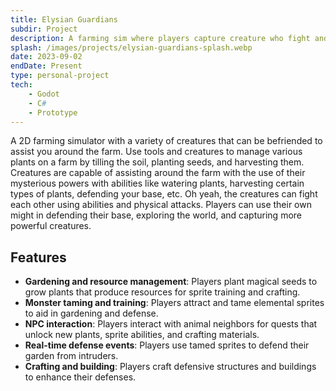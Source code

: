 ```yaml
---
title: Elysian Guardians
subdir: Project
description: A farming sim where players capture creature who fight and aid around the farm.
splash: /images/projects/elysian-guardians-splash.webp
date: 2023-09-02
endDate: Present
type: personal-project
tech:
    - Godot
    - C#
    - Prototype
---
```


A 2D farming simulator with a variety of creatures that can be befriended to assist you around the farm. Use tools and creatures to manage various plants on a farm by tilling the soil, planting seeds, and harvesting them. Creatures are capable of assisting around the farm with the use of their mysterious powers with abilities like watering plants, harvesting certain types of plants, defending your base, etc. Oh yeah, the creatures can fight each other using abilities and physical attacks. Players can use their own might in defending their base, exploring the world, and capturing more powerful creatures.

## Features

- **Gardening and resource management**: Players plant magical seeds to grow plants that produce resources for sprite training and crafting.
- **Monster taming and training**: Players attract and tame elemental sprites to aid in gardening and defense.
- **NPC interaction**: Players interact with animal neighbors for quests that unlock new plants, sprite abilities, and crafting materials.
- **Real-time defense events**: Players use tamed sprites to defend their garden from intruders.
- **Crafting and building**: Players craft defensive structures and buildings to enhance their defenses.
